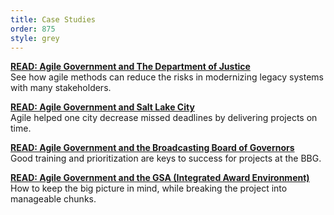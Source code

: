 ```yaml
---
title: Case Studies
order: 875
style: grey
---
```


[__READ: Agile Government and The Department of Justice__](http://www.agilegovleaders.org/case-studies/doj/)  
See how agile methods can reduce the risks in modernizing legacy systems with many stakeholders.

[__READ: Agile Government and Salt Lake City__](http://www.agilegovleaders.org/case-studies/slc)  
Agile helped one city decrease missed deadlines by delivering projects on time.

[__READ: Agile Government and the Broadcasting Board of Governors__](http://www.agilegovleaders.org/case-studies/bbg/)  
Good training and prioritization are keys to success for projects at the BBG.

[__READ: Agile Government and the GSA (Integrated Award Environment)__](http://www.agilegovleaders.org/case-studies/gsa/)  
How to keep the big picture in mind, while breaking the project into manageable chunks.


